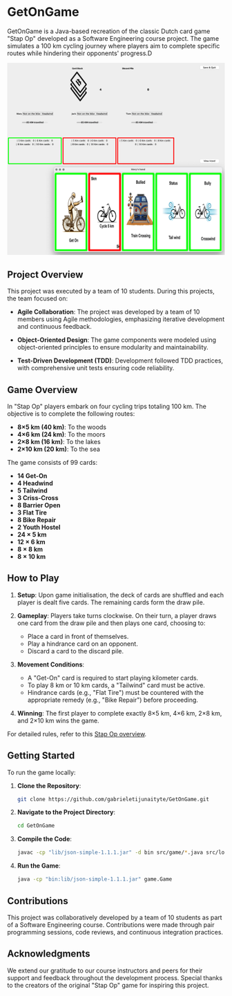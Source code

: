 # GetOnGame

GetOnGame is a Java-based recreation of the classic Dutch card game "Stap Op" developed as a Software Engineering course project. The game simulates a 100 km cycling journey where players aim to complete specific routes while hindering their opponents' progress.D

![Game_demo](GetOn/documentation/Demo.png)

## Project Overview

This project was executed by a team of 10 students. During this projects, the team focused on:

- **Agile Collaboration**: The project was developed by a team of 10 members using Agile methodologies, emphasizing iterative development and continuous feedback.

- **Object-Oriented Design**: The game components were modeled using object-oriented principles to ensure modularity and maintainability.

- **Test-Driven Development (TDD)**: Development followed TDD practices, with comprehensive unit tests ensuring code reliability.


## Game Overview

In "Stap Op" players embark on four cycling trips totaling 100 km. The objective is to complete the following routes:
- **8×5 km (40 km)**: To the woods
- **4×6 km (24 km)**: To the moors
- **2×8 km (16 km)**: To the lakes
- **2×10 km (20 km)**: To the sea

The game consists of 99 cards:

- **14 Get-On**
- **4 Headwind**
- **5 Tailwind**
- **3 Criss-Cross**
- **8 Barrier Open**
- **3 Flat Tire**
- **8 Bike Repair**
- **2 Youth Hostel**
- **24 × 5 km**
- **12 × 6 km**
- **8 × 8 km**
- **8 × 10 km**

## How to Play

1. **Setup**: Upon game initialisation, the deck of cards are shuffled and each player is dealt five cards. The remaining cards form the draw pile.

2. **Gameplay**: Players take turns clockwise. On their turn, a player draws one card from the draw pile and then plays one card, choosing to:
   - Place a card in front of themselves.
   - Play a hindrance card on an opponent.
   - Discard a card to the discard pile.

3. **Movement Conditions**:
   - A "Get-On" card is required to start playing kilometer cards.
   - To play 8 km or 10 km cards, a "Tailwind" card must be active.
   - Hindrance cards (e.g., "Flat Tire") must be countered with the appropriate remedy (e.g., "Bike Repair") before proceeding.

4. **Winning**: The first player to complete exactly 8×5 km, 4×6 km, 2×8 km, and 2×10 km wins the game.

For detailed rules, refer to this [Stap Op overview](https://www.holland-cycling.com/blog/261-stap-op-a-classic-dutch-card-game).



## Getting Started

To run the game locally:

1. **Clone the Repository**:
   ```bash
   git clone https://github.com/gabrieletijunaityte/GetOnGame.git
   ```
2. **Navigate to the Project Directory**:
   ```bash
   cd GetOnGame
   ```
3. **Compile the Code**:
   ```bash
   javac -cp "lib/json-simple-1.1.1.jar" -d bin src/game/*.java src/logic/*.java src/utilities/*.java src/graphics/*.java
   ```
4. **Run the Game**:
   ```bash
   java -cp "bin:lib/json-simple-1.1.1.jar" game.Game
   ```

## Contributions

This project was collaboratively developed by a team of 10 students as part of a Software Engineering course. Contributions were made through pair programming sessions, code reviews, and continuous integration practices.

## Acknowledgments

We extend our gratitude to our course instructors and peers for their support and feedback throughout the development process. Special thanks to the creators of the original "Stap Op" game for inspiring this project. 
